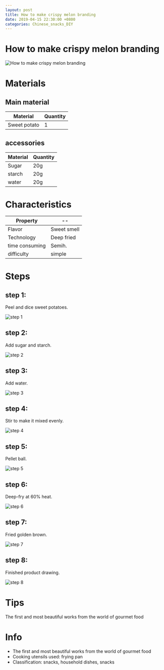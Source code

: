 ```yaml
---
layout: post
title: How to make crispy melon branding
date: 2019-04-15 22:30:00 +0800
categories: Chinese_snacks_DIY
---
```


# How to make crispy melon branding

![How to make crispy melon branding]({{site.baseurl}}/img/432142/432142.jpg)

# Materials


## Main material

Material|Quantity
--|--
Sweet potato|1

## accessories

Material|Quantity
--|--
Sugar|20g
starch|20g
water|20g

# Characteristics

Property|--
--|--
Flavor|Sweet smell
Technology|Deep fried
time consuming|Semih.
difficulty|simple

# Steps

## step 1:

Peel and dice sweet potatoes.

![step 1]({{site.baseurl}}/img/432142/1.jpg)

## step 2:

Add sugar and starch.

![step 2]({{site.baseurl}}/img/432142/2.jpg)

## step 3:

Add water.

![step 3]({{site.baseurl}}/img/432142/3.jpg)

## step 4:

Stir to make it mixed evenly.

![step 4]({{site.baseurl}}/img/432142/4.jpg)

## step 5:

Pellet ball.

![step 5]({{site.baseurl}}/img/432142/5.jpg)

## step 6:

Deep-fry at 60% heat.

![step 6]({{site.baseurl}}/img/432142/6.jpg)

## step 7:

Fried golden brown.

![step 7]({{site.baseurl}}/img/432142/7.jpg)

## step 8:

Finished product drawing.

![step 8]({{site.baseurl}}/img/432142/8.jpg)

# Tips

The first and most beautiful works from the world of gourmet food

# Info

- The first and most beautiful works from the world of gourmet food
- Cooking utensils used: frying pan
- Classification: snacks, household dishes, snacks